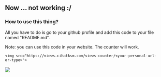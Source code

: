 ## Now ... not working :/ 
<h3 class="hidden md:block font-bold text-2xl text-gray-700 mb-2">How to use this thing?</h3>
<p class="text-gray-600 text-center">All you have to do is go to your github profile and add this code to your file named "README.md".</p>
<p class="text-gray-600 text-center">Note: you can use this code in your website. The counter will work.</p>

`<img src="https://views.cihatksm.com/views-counter/<your-personal-url-or-type>">`
<br><br>
<img src="https://views.cihatksm.com/views-counter">


